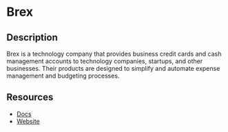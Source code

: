 # Brex

## Description

Brex is a technology company that provides business credit cards and cash management accounts to technology companies, startups, and other businesses. Their products are designed to simplify and automate expense management and budgeting processes.

## Resources

- [Docs](https://developer.brex.com/docs)
- [Website](brex.com)
